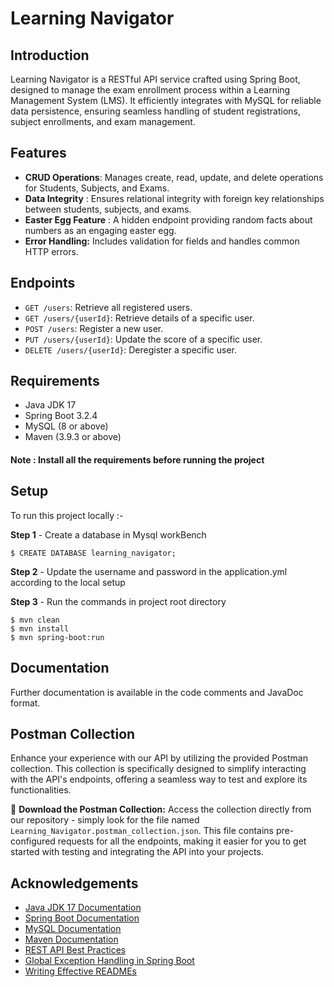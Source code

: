 
# Learning Navigator

## Introduction
Learning Navigator is a RESTful API service crafted using Spring Boot, designed to manage the exam enrollment process within a Learning Management System (LMS). It efficiently integrates with MySQL for reliable data persistence, ensuring seamless handling of student registrations, subject enrollments, and exam management.


## Features
- **CRUD Operations**: Manages create, read, update, and delete operations for Students, Subjects, and Exams.
- **Data Integrity** : Ensures relational integrity with foreign key relationships between students, subjects, and exams.
- **Easter Egg Feature** : A hidden endpoint providing random facts about numbers as an engaging easter egg.
- **Error Handling:** Includes validation for fields and handles common HTTP errors.


## Endpoints
- `GET /users`: Retrieve all registered users.
- `GET /users/{userId}`: Retrieve details of a specific user.
- `POST /users`: Register a new user.
- `PUT /users/{userId}`: Update the score of a specific user.
- `DELETE /users/{userId}`: Deregister a specific user.

## Requirements
- Java JDK 17
- Spring Boot 3.2.4
- MySQL (8 or above)
- Maven (3.9.3 or above)

#### Note : Install all the requirements before running the        project  

## Setup
To run this project locally :- 

**Step 1** - Create a database in Mysql workBench

```
$ CREATE DATABASE learning_navigator;
```
**Step 2** - Update the username and password in the application.yml according to the local setup

**Step 3** - Run the commands in project root directory
```
$ mvn clean
$ mvn install
$ mvn spring-boot:run
```

## Documentation
Further documentation is available in the code comments and JavaDoc format.

## Postman Collection

Enhance your experience with our API by utilizing the provided Postman collection. This collection is specifically designed to simplify interacting with the API's endpoints, offering a seamless way to test and explore its functionalities.

🔗 **Download the Postman Collection:** Access the collection directly from our repository - simply look for the file named `Learning_Navigator.postman_collection.json`. This file contains pre-configured requests for all the endpoints, making it easier for you to get started with testing and integrating the API into your projects.

## Acknowledgements

- [Java JDK 17 Documentation](https://docs.oracle.com/en/java/javase/17/docs/api/)
- [Spring Boot Documentation](https://docs.spring.io/spring-boot/docs/current/reference/htmlsingle/)
- [MySQL Documentation](https://dev.mysql.com/doc/refman/8.3/en/)
- [Maven Documentation](https://maven.apache.org/guides/index.html)
- [REST API Best Practices](https://restfulapi.net/)
- [Global Exception Handling in Spring Boot](https://www.baeldung.com/exception-handling-for-rest-with-spring)
- [Writing Effective READMEs](https://docs.github.com/en/get-started/writing-on-github/getting-started-with-writing-and-formatting-on-github/basic-writing-and-formatting-syntax)

